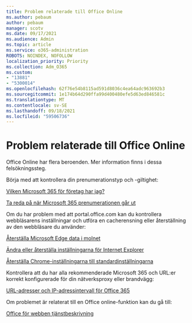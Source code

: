```yaml
---
title: Problem relaterade till Office Online
ms.author: pebaum
author: pebaum
manager: scotv
ms.date: 09/17/2021
ms.audience: Admin
ms.topic: article
ms.service: o365-administration
ROBOTS: NOINDEX, NOFOLLOW
localization_priority: Priority
ms.collection: Adm_O365
ms.custom:
- "13881"
- "5300014"
ms.openlocfilehash: 62f76e54b8115ad591d8036c4ea64adc963692b3
ms.sourcegitcommit: 1e174b64d290ffa99d400480efe5d63ed846581c
ms.translationtype: MT
ms.contentlocale: sv-SE
ms.lasthandoff: 09/18/2021
ms.locfileid: "59506736"
---
```

# <a name="issues-related-to-office-online"></a>Problem relaterade till Office Online

Office Online har flera beroenden. Mer information finns i dessa felsökningssteg.

Börja med att kontrollera din prenumerationstyp och -giltighet:

[Vilken Microsoft 365 för företag har jag?](https://support.microsoft.com/office/what-microsoft-365-business-product-or-license-do-i-have-f8ab5e25-bf3f-4a47-b264-174b1ee925fd)  

[Ta reda på när Microsoft 365 prenumerationen går ut](https://support.microsoft.com/office/find-out-when-your-microsoft-365-subscription-expires-2eb89f06-bd1c-4f57-9269-f1cbab894341)  

Om du har problem med att portal.office.com kan du kontrollera webbläsarens inställningar och utföra en cacherensning eller återställning av den webbläsare du använder:

[Återställa Microsoft Edge data i molnet](https://docs.microsoft.com/deployedge/edge-learnmore-reset-data-in-cloud)  

[Ändra eller återställa inställningarna för Internet Explorer](https://support.microsoft.com/windows/change-or-reset-internet-explorer-settings-2d4bac50-5762-91c5-a057-a922533f77d5) 

[Återställa Chrome-inställningarna till standardinställningarna](https://support.google.com/chrome/answer/3296214?hl=en)  

Kontrollera att du har alla rekommenderade Microsoft 365 och URL:er korrekt konfigurerade för din nätverksproxy eller brandvägg:

[URL-adresser och IP-adressintervall för Office 365](https://docs.microsoft.com/microsoft-365/enterprise/urls-and-ip-address-ranges)  

Om problemet är relaterat till en Office online-funktion kan du gå till:

[Office för webben tjänstbeskrivning](https://docs.microsoft.com/office365/servicedescriptions/office-online-service-description/office-online-service-description)

